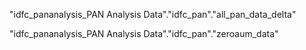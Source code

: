 "idfc_pananalysis_PAN Analysis Data"."idfc_pan"."all_pan_data_delta"

"idfc_pananalysis_PAN Analysis Data"."idfc_pan"."zeroaum_data"
